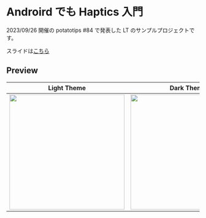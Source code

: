 # Androird でも Haptics 入門

2023/09/26 開催の potatotips #84 で発表した LT のサンプルプロジェクトです。

スライドは[こちら]()

## Preview

| Light Theme | Dark Theme |
|:--:|:--:|
| <img src="https://github.com/Kaito-Dogi/android-haptics-sample/assets/49048577/6285a619-c90c-4284-b128-0a5481972fef" width="300px" /> | <img src="https://github.com/Kaito-Dogi/android-haptics-sample/assets/49048577/7e1323fd-cccc-43a9-b377-dd9117092d2c" width="300px" /> |
